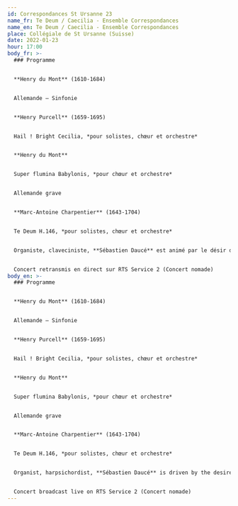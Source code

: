 ```yaml
---
id: Correspondances St Ursanne 23
name_fr: Te Deum / Caecilia - Ensemble Correspondances
name_en: Te Deum / Caecilia - Ensemble Correspondances
place: Collégiale de St Ursanne (Suisse)
date: 2022-01-23
hour: 17:00
body_fr: >-
  ### Programme


  **Henry du Mont** (1610-1684)


  Allemande – Sinfonie


  **Henry Purcell** (1659-1695)


  Hail ! Bright Cecilia, *pour solistes, chœur et orchestre*


  **Henry du Mont**


  Super flumina Babylonis, *pour chœur et orchestre*


  Allemande grave


  **Marc-Antoine Charpentier** (1643-1704)


  Te Deum H.146, *pour solistes, chœur et orchestre*


  Organiste, claveciniste, **Sébastien Daucé** est animé par le désir de faire vivre un répertoire foisonnant et encore peu connu : celui de la musique française du XVIIe siècle. Il fonde alors dès 2009 l’ensemble Correspondances, qu’il dirige depuis le clavecin ou l’orgue, et avec lequel il parcourt la France et le monde et enregistre fréquemment pour la radio. Son exploration d’un répertoire peu joué, souvent inédit, aboutit avec le soutien du label harmonia mundi, pionnier à bien des égards dans le répertoire baroque, à une discographie de seize enregistrements remarqués par la critique. Parallèlement à ses activités de musicien, Sébastien Daucé collabore avec les meilleurs spécialistes du XVIIe siècle, publiant régulièrement des articles et participant à d’importants projets de *performance-practice*. Passionné par la question du style musical, il édite la musique qui constitue le répertoire de l’ensemble, allant jusqu’à en proposer quand cela s’impose, des recompositions complètes (*Le Ballet Royal de la Nuit*).


  Concert retransmis en direct sur RTS Service 2 (Concert nomade)
body_en: >-
  ### Programme


  **Henry du Mont** (1610-1684)


  Allemande – Sinfonie


  **Henry Purcell** (1659-1695)


  Hail ! Bright Cecilia, *pour solistes, chœur et orchestre*


  **Henry du Mont**


  Super flumina Babylonis, *pour chœur et orchestre*


  Allemande grave


  **Marc-Antoine Charpentier** (1643-1704)


  Te Deum H.146, *pour solistes, chœur et orchestre*


  Organist, harpsichordist, **Sébastien Daucé** is driven by the desire to bring to life an abundant and still little-known repertoire: that of 17th-century French music. In 2009 he founded the ensemble Correspondances, which he conducts from the harpsichord or the organ, and with which he travels throughout France and the world, frequently recording for radio. His exploration of a little-played, often unpublished repertoire has led, with the support of the harmonia mundi label, a pioneer in many respects in the baroque repertoire, to a discography of sixteen critically acclaimed recordings. In parallel to his activities as a musician, Sébastien Daucé collaborates with the best specialists of the 17th century, regularly publishing articles and participating in important "performance-practice" projects. Passionate about the question of musical style, he edits the music that makes up the ensemble's repertoire, going so far as to propose complete recompositions when necessary (*Le Ballet Royal de la Nuit*).


  Concert broadcast live on RTS Service 2 (Concert nomade)
---
```

